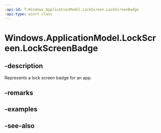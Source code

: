 ----api-id: T:Windows.ApplicationModel.LockScreen.LockScreenBadge
-api-type: winrt class
---<!-- Class syntax.public class LockScreenBadge : Windows.ApplicationModel.LockScreen.ILockScreenBadge--># Windows.ApplicationModel.LockScreen.LockScreenBadge## -descriptionRepresents a lock screen badge for an app.## -remarks<!--TODO: Document how the developer can obtain this class object, and add or update retriever elements as necessary.-->## -examples## -see-also
